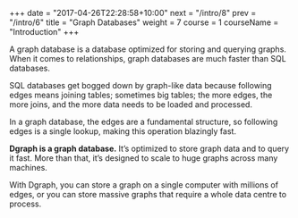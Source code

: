 +++
date = "2017-04-26T22:28:58+10:00"
next = "/intro/8"
prev = "/intro/6"
title = "Graph Databases"
weight = 7
course = 1
courseName = "Introduction"
+++

A graph database is a database optimized for storing and querying graphs. When
it comes to relationships, graph databases are much faster than SQL databases.

SQL databases get bogged down by graph-like data because following edges means
joining tables; sometimes big tables; the more edges, the more joins, and the
more data needs to be loaded and processed.

In a graph database, the edges are a fundamental structure, so following edges
is a single lookup, making this operation blazingly fast.

**Dgraph is a graph database.** It’s optimized to store graph data and to query
it fast. More than that, it’s designed to scale to huge graphs across many
machines.

With Dgraph, you can store a graph on a single computer with millions of edges,
or you can store massive graphs that require a whole data centre to process.
